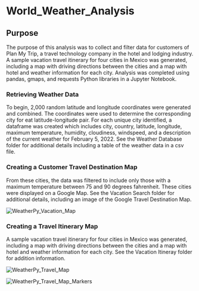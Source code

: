 # World_Weather_Analysis

## Purpose
The purpose of this analysis was to collect and filter data for customers of Plan My Trip, a travel technology company in the hotel and lodging industry. A sample vacation travel itinerary for four cities in Mexico was generated, including a map with driving directions between the cities and a map with hotel and weather information for each city. Analysis was completed using pandas, gmaps, and requests Python libraries in a Jupyter Notebook. 

### Retrieving Weather Data
To begin, 2,000 random latitude and longitude coordinates were generated and combined. The coordinates were used to determine the corresponding city for eat latitude-longitude pair. For each unique city identified, a dataframe was created which includes city, country, latitude, longitude, maximum temperature, humidity, cloudiness, windspeed, and a description of the current weather for February 5, 2022. See the Weather Database folder for additional details including a table of the weather data in a csv file. 

### Creating a Customer Travel Destination Map
From these cities, the data was filtered to include only those with a maximum temperature between 75 and 90 degrees fahrenheit. These cities were displayed on a Google Map. See the Vacation Search folder for additional details, including an image of the Google Travel Destination Map.

![WeatherPy_Vacation_Map](https://user-images.githubusercontent.com/94587007/168627647-04335ef1-b6de-4d3d-a9c7-e995b3b16121.png)


### Creating a Travel Itinerary Map
A sample vacation travel itinerary for four cities in Mexico was generated, including a map with driving directions between the cities and a map with hotel and weather information for each city. See the Vacation Itineray folder for addition information. 

![WeatherPy_Travel_Map](https://user-images.githubusercontent.com/94587007/168627791-355fc367-2080-430d-8380-6a73dba7c6f9.png)

![WeatherPy_Travel_Map_Markers](https://user-images.githubusercontent.com/94587007/168627718-f8037113-989c-4db8-90b9-cc08b850a10c.png)
